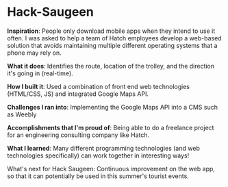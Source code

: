 # Hack-Saugeen
<b>Inspiration</b>:
People only download mobile apps when they intend to use it often. I was asked to help a team of Hatch employees develop a web-based solution that avoids maintaining multiple different operating systems that a phone may rely on.

<b>What it does</b>:
Identifies the route, location of the trolley, and the direction it's going in (real-time).

<b>How I built it</b>:
Used a combination of front end web technologies (HTML/CSS, JS) and integrated Google Maps API.

<b>Challenges I ran into</b>:
Implementing the Google Maps API into a CMS such as Weebly

<b>Accomplishments that I'm proud of</b>:
Being able to do a freelance project for an engineering consulting company like Hatch.

<b>What I learned</b>:
Many different programming technologies (and web technologies specifically) can work together in interesting ways!

</b>What's next for Hack Saugeen</b>:
Continuous improvement on the web app, so that it can potentially be used in this summer's tourist events.
